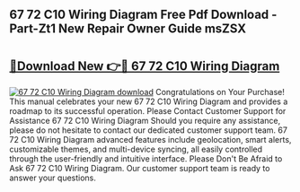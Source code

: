 ## 67 72 C10 Wiring Diagram Free Pdf Download - Part-Zt1 New Repair Owner Guide msZSX

# <h2><a href="http://dfre5bu.blite.top/?on=67+72+C10+Wiring+Diagram">🔗Download New 👉🔴 67 72 C10 Wiring Diagram</a></h2>

[![67 72 C10 Wiring Diagram download](https://i.imgur.com/lujVjoI.png)](http://dfre5bu.blite.top/?on=67+72+C10+Wiring+Diagram)
Congratulations on Your Purchase! This manual celebrates your new 67 72 C10 Wiring Diagram and provides a roadmap to its successful operation. Please Contact Customer Support for Assistance 67 72 C10 Wiring Diagram Should you require any assistance, please do not hesitate to contact our dedicated customer support team. 67 72 C10 Wiring Diagram advanced features include geolocation, smart alerts, customizable themes, and multi-device syncing, all easily controlled through the user-friendly and intuitive interface. Please Don't Be Afraid to Ask 67 72 C10 Wiring Diagram. Our customer support team is ready to answer your questions.
